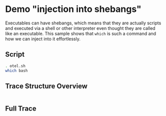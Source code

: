 # Demo "injection into shebangs"
Executables can have shebangs, which means that they are actually scripts and executed via a shell or other interpreter even thought they are called like an executable. This sample shows that `which` is such a command and how we can inject into it effortlessly.
## Script
```sh
. otel.sh
which bash
```
## Trace Structure Overview
```
```
## Full Trace
```
```

